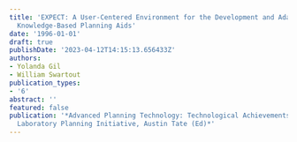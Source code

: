 ```yaml
---
title: 'EXPECT: A User-Centered Environment for the Development and Adaptation of
  Knowledge-Based Planning Aids'
date: '1996-01-01'
draft: true
publishDate: '2023-04-12T14:15:13.656433Z'
authors:
- Yolanda Gil
- William Swartout
publication_types:
- '6'
abstract: ''
featured: false
publication: '*Advanced Planning Technology: Technological Achievements of the ARPA/Rome
  Laboratory Planning Initiative, Austin Tate (Ed)*'
---
```


